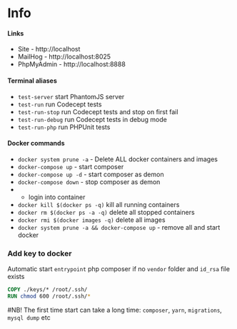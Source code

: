 # Info

#### Links
* Site - http://localhost
* MailHog - http://localhost:8025
* PhpMyAdmin - http://localhost:8888

#### Terminal aliases
* `test-server` start PhantomJS server  
* `test-run` run Codecept tests
* `test-run-stop` run Codecept tests and stop on first fail
* `test-run-debug` run Codecept tests in debug mode
* `test-run-php` run PHPUnit tests

#### Docker commands
* `docker system prune -a` - Delete ALL docker containers and images
* `docker-compose up` - start composer
* `docker-compose up -d` - start composer as demon
* `docker-compose down` - stop composer as demon
* - login into container
* `docker kill $(docker ps -q)` kill all running containers
* `docker rm $(docker ps -a -q)` delete all stopped containers
* `docker rmi $(docker images -q)` delete all images
* `docker system prune -a && docker-compose up` - remove all and start docker

### Add key to docker
Automatic start `entrypoint` php composer if no `vendor` folder and `id_rsa` file exists
```dockerfile
COPY ./keys/* /root/.ssh/
RUN chmod 600 /root/.ssh/*
```

#NB! The first time start can take a long time: `composer`, `yarn`, `migrations`, `mysql dump` etc
